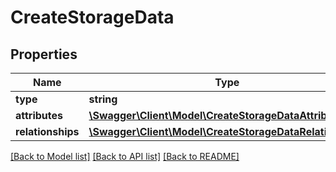 # CreateStorageData

## Properties
Name | Type | Description | Notes
------------ | ------------- | ------------- | -------------
**type** | **string** |  | 
**attributes** | [**\Swagger\Client\Model\CreateStorageDataAttributes**](CreateStorageDataAttributes.md) |  | [optional] 
**relationships** | [**\Swagger\Client\Model\CreateStorageDataRelationships**](CreateStorageDataRelationships.md) |  | [optional] 

[[Back to Model list]](../README.md#documentation-for-models) [[Back to API list]](../README.md#documentation-for-api-endpoints) [[Back to README]](../README.md)


